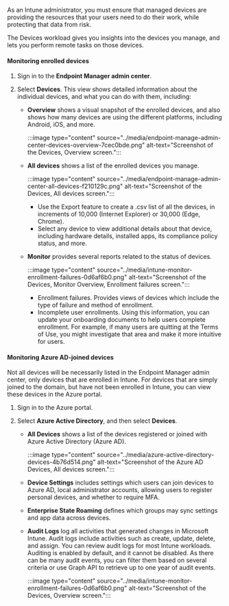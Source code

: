 As an Intune administrator, you must ensure that managed devices are providing the resources that your users need to do their work, while protecting that data from risk.

The Devices workload gives you insights into the devices you manage, and lets you perform remote tasks on those devices.

#### Monitoring enrolled devices

1.  Sign in to the **Endpoint Manager admin center**.
2.  Select **Devices**. This view shows detailed information about the individual devices, and what you can do with them, including:
    
     -  **Overview** shows a visual snapshot of the enrolled devices, and also shows how many devices are using the different platforms, including Android, iOS, and more.
        
        :::image type="content" source="../media/endpoint-manage-admin-center-devices-overview-7cec0bde.png" alt-text="Screenshot of the Devices, Overview screen.":::
        
     -  **All devices** shows a list of the enrolled devices you manage.
        
        :::image type="content" source="../media/endpoint-manage-admin-center-all-devices-f210129c.png" alt-text="Screenshot of the Devices, All devices screen.":::
        
        
         -  Use the Export feature to create a .csv list of all the devices, in increments of 10,000 (Internet Explorer) or 30,000 (Edge, Chrome).
         -  Select any device to view additional details about that device, including hardware details, installed apps, its compliance policy status, and more.
     -  **Monitor** provides several reports related to the status of devices.
        
        :::image type="content" source="../media/intune-monitor-enrollment-failures-0d6af6b0.png" alt-text="Screenshot of the Devices, Monitor Overview, Enrollment failures screen.":::
        
        
         -  Enrollment failures. Provides views of devices which include the type of failure and method of enrollment.
         -  Incomplete user enrollments. Using this information, you can update your onboarding documents to help users complete enrollment. For example, if many users are quitting at the Terms of Use, you might investigate that area and make it more intuitive for users.

#### Monitoring Azure AD-joined devices

Not all devices will be necessarily listed in the Endpoint Manager admin center, only devices that are enrolled in Intune. For devices that are simply joined to the domain, but have not been enrolled in Intune, you can view these devices in the Azure portal.

1.  Sign in to the Azure portal.
2.  Select **Azure Active Directory**, and then select **Devices**.
    
     -  **All Devices** shows a list of the devices registered or joined with Azure Active Directory (Azure AD).
        
        :::image type="content" source="../media/azure-active-directory-devices-4b76d514.png" alt-text="Screenshot of the Azure AD Devices, All devices screen.":::
        
     -  **Device Settings** includes settings which users can join devices to Azure AD, local administrator accounts, allowing users to register personal devices, and whether to require MFA.
     -  **Enterprise State Roaming** defines which groups may sync settings and app data across devices.
     -  **Audit Logs** log all activities that generated changes in Microsoft Intune. Audit logs include activities such as create, update, delete, and assign. You can review audit logs for most Intune workloads. Auditing is enabled by default, and it cannot be disabled. As there can be many audit events, you can filter them based on several criteria or use Graph API to retrieve up to one year of audit events.
        
        :::image type="content" source="../media/intune-monitor-enrollment-failures-0d6af6b0.png" alt-text="Screenshot of the Devices, Overview screen.":::
        
